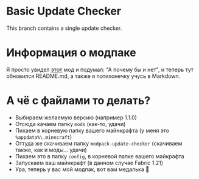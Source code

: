 # Basic Update Checker
This branch contains a single update checker.

# Информация о модпаке
Я просто увидел [этот](https://modrinth.com/mod/modpack-update-checker) мод и подумал: "А почему бы и нет", и теперь тут обновился README.md, а также я потихонечку учусь в Markdown.

# А чё с файлами то делать?
- Выбираем желаемую версию (например 1.1.0)
- Отсюда качаем папку `mods` (как-то, удачи)
- Пихаем в корневую папку вашего майнкрафта (у меня это `%appdata%\.minecraft`)
- Оттуда же скачиваем папку `modpack-update-checker` (скачиваем также, как и моды... удачи)
- Пихаем это в папку `config`, в корневой папке вашего майкрафта
- Запускаем ваш майнкрафт (в данном случае Fabric 1.21)
- Ура, теперь у вас мой модпак, вот вам медалька 🥈
